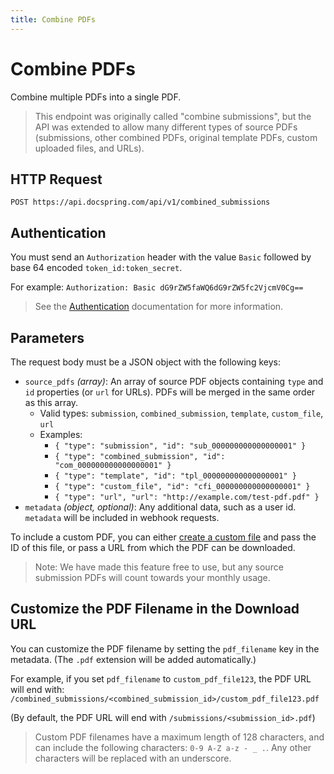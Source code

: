 ```yaml
---
title: Combine PDFs
---
```


# Combine PDFs

Combine multiple PDFs into a single PDF.

> This endpoint was originally called "combine submissions", but the API was extended to allow many different types of source PDFs (submissions, other combined PDFs, original template PDFs, custom uploaded files, and URLs).

## HTTP Request

`POST https://api.docspring.com/api/v1/combined_submissions`

## Authentication

You must send an `Authorization` header with the value `Basic` followed by base 64 encoded `token_id:token_secret`.

For example: `Authorization: Basic dG9rZW5faWQ6dG9rZW5fc2VjcmV0Cg==`

> See the [Authentication](../install-api-client/authentication) documentation for more information.

## Parameters

The request body must be a JSON object with the following keys:

- `source_pdfs` _(array)_: An array of source PDF objects containing `type` and `id` properties (or `url` for URLs). PDFs will be merged in the same order as this array.
  - Valid types: `submission`, `combined_submission`, `template`, `custom_file`, `url`
  - Examples:
    - `{ "type": "submission", "id": "sub_000000000000000001" }`
    - `{ "type": "combined_submission", "id": "com_000000000000000001" }`
    - `{ "type": "template", "id": "tpl_000000000000000001" }`
    - `{ "type": "custom_file", "id": "cfi_000000000000000001" }`
    - `{ "type": "url", "url": "http://example.com/test-pdf.pdf" }`
- `metadata` _(object, optional)_: Any additional data, such as a user id. `metadata` will be included in webhook requests.

To include a custom PDF, you can either [create a custom file](./create-custom-file) and pass the ID of this file, or pass a URL from which the PDF can be downloaded.

> Note: We have made this feature free to use, but any source submission PDFs will count towards your monthly usage.

## Customize the PDF Filename in the Download URL

You can customize the PDF filename by setting the `pdf_filename` key in the metadata. (The `.pdf` extension will be added automatically.)

For example, if you set `pdf_filename` to `custom_pdf_file123`, the PDF URL will end with: `/combined_submissions/<combined_submission_id>/custom_pdf_file123.pdf`

(By default, the PDF URL will end with `/submissions/<submission_id>.pdf`)

> Custom PDF filenames have a maximum length of 128 characters, and can include the following characters: `0-9 A-Z a-z - _ .`. Any other characters will be replaced with an underscore.

<CodeSwitcher :languages="{javascript:'JavaScript', ruby:'Ruby', python:'Python', php:'PHP', csharp:'C#', bash:'bash'}">
<template v-slot:javascript>

```javascript
// Find your API tokens here: https://app.docspring.com/api_tokens

import DocSpring from "docspring";

var config = new DocSpring.Configuration();
config.apiTokenId = "DOCSPRING_API_TOKEN_ID";
config.apiTokenSecret = "DOCSPRING_API_TOKEN_SECRET";
docspring = new DocSpring.Client(config);

var options = {
  test: false,
  source_pdfs: [
    { type: "submission", id: "sub_000000000000000001" },
    { type: "template", id: "tpl_000000000000000001" },
    { type: "submission", id: "sub_000000000000000002" },
  ],
  wait: true,
};

docspring.combinePdfs(options, function(error, response) {
  if (error) throw error;
  var combined_submission = response.combined_submission;

  console.log("Download your PDF at:", combined_submission.download_url);
});
```

</template>
<template v-slot:ruby>

```ruby
require 'docspring'

ENV['DOCSPRING_TOKEN_ID'] = "YOUR_API_TOKEN_ID"
ENV['DOCSPRING_TOKEN_SECRET'] = "YOUR_API_TOKEN_SECRET"

DocSpring.configure do |c|
  c.username  = ENV['DOCSPRING_TOKEN_ID']
  c.password  = ENV['DOCSPRING_TOKEN_SECRET']
end

docspring = DocSpring::Client.new

response = docspring.combine_pdfs(
  source_pdfs: [
    { type: "submission", id: "sub_000000000000000001" },
    { type: "submission", id: "sub_000000000000000002" },
  ],
  metadata: {
    user_id: 123
  }
)

puts "Download your combined PDF at: #{response.combined_submission.download_url}"
```

</template>
<template v-slot:python>

```python
# This is a live example that you can run in the Python interpreter
import docspring

client = docspring.Client()
client.api_client.configuration.username = "DOCSPRING_TOKEN_ID"
client.api_client.configuration.password = "DOCSPRING_TOKEN_SECRET"

combined_submission = client.combine_pdfs({
  "source_pdfs": [
    { "type": "submission", "id": "sub_000000000000000001" },
    { "type": "submission", "id": "sub_000000000000000002" },
  ],
  "metadata": {
    "user_id": 123,
  }
})

print("Download your combined PDF at: %s" % combined_submission.download_url)
```

</template>
<template v-slot:php>

```php
<?php
// This is a live example that you can run in the PHP interactive shell (php -a)
$docspring = new DocSpring\Client();
$docspring->getConfig()->setUsername('YOUR_API_TOKEN_ID');
$docspring->getConfig()->setPassword('YOUR_API_TOKEN_SECRET');

$params = new DocSpring\Model\CreateCombinedSubmissionBody([
  "test" => false,
  "source_pdfs" => [
    [ "type" => "submission", "id" => "sub_000000000000000001" ],
    [ "type" => "submission", "id" => "sub_000000000000000002" ]
  ],
  "metadata" => [ "key" => "value" ]
])

$response = $docspring->combinePdfs($params);
echo $response;

echo "Download your combined PDF at: " . $response->getCombinedSubmission()->getDownloadUrl();
```

</template>
<template v-slot:csharp>

```csharp
using System;
using System.Diagnostics;
using DocSpring.Client.Api;
using DocSpring.Client.Client;
using DocSpring.Client.Model;

namespace Example
{
    public class DocSpringExample
    {
        public void main()
        {
          Configuration.Default.Username = "yRaaR9JmTPtGX7EN";
          Configuration.Default.Password = "IB3TRkSdm4f2BdtU_D3YgxjdMB7l-r2fOgvxD1Yzwec";

          var apiInstance = new PDFApi();
          var combinedSubmissionData = new CombinePdfsData(
            test: false,
            sourcePdfs: new List<Object>(new Object[] {
              new {
                type = "submission",
                id = "sub_000000000000000001",
              },
              new {
                type = "custom_file",
                id = "csi_000000000000000001",
              },
            })
          );

          var combinedSubmission = apiInstance.CombinePdfs(combinedSubmissionData);
          Debug.WriteLine(combinedSubmission);

          // The job will now be in the "pending" state until it is processed.
          // You may want to call GetCombinedSubmission once per second until
          // the state changes to "processed".
          // Alternatively, you can set up a webhook notification.
        }
    }
}
```

</template>
<template v-slot:bash>

The following example waits for the merged PDF to be processed, then prints the download URL.

```bash
# This is a live example that you can run in your console.

export API_TOKEN_ID="YOUR_API_TOKEN_ID"
export API_TOKEN_SECRET="YOUR_API_TOKEN_SECRET"

combine_submissions() {
  curl -s "https://api.docspring.com/api/v1/combined_submissions" \
    -u "$API_TOKEN_ID:$API_TOKEN_SECRET" \
    -H "Content-Type: application/json" \
    -X POST \
    -d '{"source_pdfs":[{"type": "submission", "id": "SUBMISSION_1_ID"}, {"type": "submission", "id": "SUBMISSION_2_ID"}], "metadata": { "user_id": 123 }}'
}

get_combined_submission() {
  curl -s "https://api.docspring.com/api/v1/combined_submissions/$1" \
    -u "$API_TOKEN_ID:$API_TOKEN_SECRET"
}

get_json_value() {
  echo "$1" | sed -n 's/.*"'"$2"'":"\([^"]\+\)".*/\1/p'
}

RESPONSE=$(combine_submissions)
echo $RESPONSE
SUBMISSION_ID=$(get_json_value "$RESPONSE" id)
SUBMISSION_STATE=$(get_json_value "$RESPONSE" state)

echo "Waiting for PDF to be processed..."
while [[ "$SUBMISSION_STATE" = "pending" ]]; do
  sleep 1
  RESPONSE=$(get_combined_submission "$SUBMISSION_ID")
  SUBMISSION_STATE=$(get_json_value "$RESPONSE" state)
done

echo "Download your combined PDF at:"
get_json_value "$RESPONSE" download_url
```

</template>
</CodeSwitcher>
